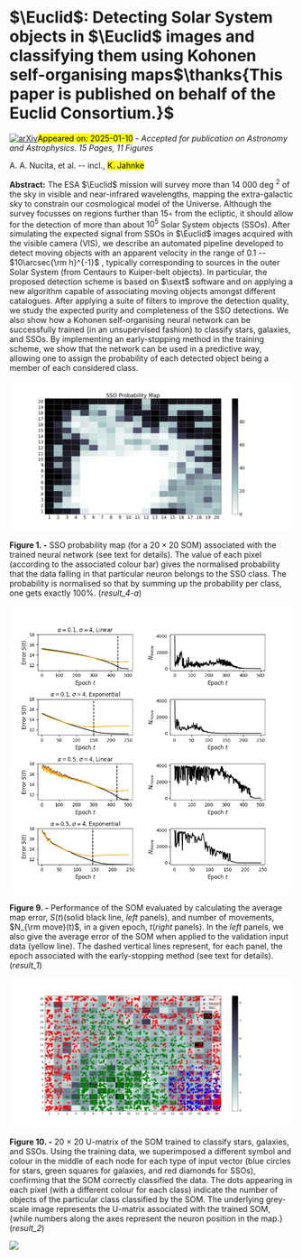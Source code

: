 <div class="macros" style="visibility:hidden;">
$\newcommand{\ensuremath}{}$
$\newcommand{\xspace}{}$
$\newcommand{\object}[1]{\texttt{#1}}$
$\newcommand{\farcs}{{.}''}$
$\newcommand{\farcm}{{.}'}$
$\newcommand{\arcsec}{''}$
$\newcommand{\arcmin}{'}$
$\newcommand{\ion}[2]{#1#2}$
$\newcommand{\textsc}[1]{\textrm{#1}}$
$\newcommand{\hl}[1]{\textrm{#1}}$
$\newcommand{\footnote}[1]{}$
$\newcommand{\new}[1]{\textcolor{red}{#1}}$
$\newcommand{\newb}[1]{\textcolor{Cerulean}{#1}}$
$\newcommand{\orcid}[1]$
$\newcommand{\euc}{\textit{Euclid}\xspace}$
$\newcommand{\elvis}{\texttt{ELViS}\xspace}$
$\newcommand{\sext}{\texttt{SExtractor}\xspace}$
$\newcommand{\casu}{\texttt{CASUTools}\xspace}$
$\newcommand{\wcsfit}{\texttt{WCSFit}\xspace}$
$\newcommand{\imcore}{\texttt{Imcore}\xspace}$
$\newcommand{\ssofinder}{\texttt{SSOFinder}\xspace}$
$\newcommand{\streakdet}{\texttt{StreakDet}\xspace}$
$\newcommand{\pivot}{\textit{PIVOT}\xspace}$
$\newcommand{\tbd}[1]{\textcolor{red}{[#1]}}$
$\newcommand{\combc}[1]{\textcolor{orange}{[#1]}}$
$\newcommand{◦}{\ensuremath{^\circ}\xspace}$
$\newcommand{\arcsec}{\ensuremath{^{\prime\prime}}\xspace}$</div>



<div id="title">

# $\Euclid$: Detecting Solar System objects in $\Euclid$ images and classifying them  using Kohonen self-organising maps$\thanks{This paper is published on behalf of the Euclid Consortium.}$

</div>
<div id="comments">

[![arXiv](https://img.shields.io/badge/arXiv-2501.05023-b31b1b.svg)](https://arxiv.org/abs/2501.05023)<mark>Appeared on: 2025-01-10</mark> -  _Accepted for publication on Astronomy and Astrophysics. 15 Pages, 11 Figures_

</div>
<div id="authors">

A. A. Nucita, et al. -- incl., <mark>K. Jahnke</mark>

</div>
<div id="abstract">

**Abstract:** The ESA $\Euclid$ mission will survey more than 14 000 deg $^2$ of the sky in visible and near-infrared wavelengths, mapping the extra-galactic sky to constrain our cosmological model of the Universe. Although the survey focusses on regions further than 15◦ from the ecliptic, it should allow for the detection of more than about $10^5$ Solar System objects (SSOs). After simulating the expected signal from SSOs in $\Euclid$ images acquired with the visible camera (VIS), we describe an automated pipeline developed to detect moving objects with an apparent velocity in the range of $0.1$ -- $10\arcsec{\rm h}^{-1}$ , typically corresponding to sources in the outer Solar System (from Centaurs to Kuiper-belt objects). In particular, the proposed detection scheme is based on $\sext$ software and on applying a new algorithm capable of associating moving objects amongst different catalogues. After applying a suite of filters to improve the detection quality, we study the expected purity and completeness of the SSO detections. We also show how a Kohonen self-organising neural network can be successfully trained (in an unsupervised fashion) to classify stars, galaxies, and SSOs. By implementing an early-stopping method in the training scheme, we show that the network can be used in a predictive way, allowing one to assign the probability of each detected object being a member of each considered class.

</div>

<div id="div_fig1">

<img src="tmp_2501.05023/./SSO_prob_map.png" alt="Fig1" width="100%"/>

**Figure 1. -** SSO probability map (for a $20\times 20$ SOM) associated with the trained neural network (see text for details). The value of each pixel (according to the associated colour bar) gives the normalised probability that the data falling in that particular neuron belongs to the SSO class. The probability is normalised so that by summing up the probability per class, one gets exactly 100\%. (*result_4-a*)

</div>
<div id="div_fig2">

<img src="tmp_2501.05023/./Figure_2_referee.png" alt="Fig9" width="100%"/>

**Figure 9. -** Performance of the SOM evaluated by calculating the average map error, $S(t)$(solid black line, _left_ panels), and number of movements, $N_{\rm move}(t)$, in a given epoch, $t$(_right_ panels). In the _left_ panels, we also give the average error of the SOM when applied to the validation input data (yellow line). The dashed vertical lines represent, for each panel, the epoch associated with the early-stopping method (see text for details).
     (*result_1*)

</div>
<div id="div_fig3">

<img src="tmp_2501.05023/./Figure_4_SOM_TRAINED_ondata.png" alt="Fig10" width="100%"/>

**Figure 10. -** 20 $\times$ 20 U-matrix of the SOM trained to classify stars, galaxies, and SSOs. Using the training data, we superimposed a different symbol and colour in the middle of each node for each type of input vector (blue circles for stars, green squares for galaxies, and red diamonds for SSOs), confirming that the SOM correctly classified the data. The dots appearing in each pixel (with a different colour for each class) indicate the number of objects of the particular class classified by the SOM. The underlying grey-scale image represents the U-matrix associated with the trained SOM, {while numbers along the axes represent the neuron position in the map.} (*result_2*)

</div><div id="qrcode"><img src=https://api.qrserver.com/v1/create-qr-code/?size=100x100&data="https://arxiv.org/abs/2501.05023"></div>